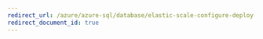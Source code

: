 ```yaml
---
redirect_url: /azure/azure-sql/database/elastic-scale-configure-deploy-split-and-merge
redirect_document_id: true
---
```

